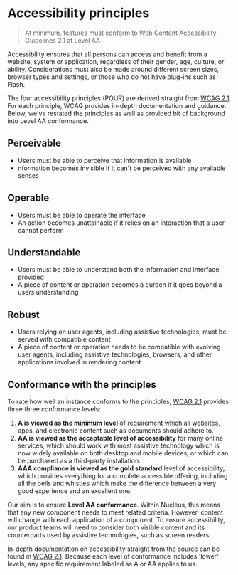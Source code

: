 # Accessibility principles

> At minimum, features must conform to Web Content Accessibility Guidelines 2.1 at Level AA

Accessibility ensures that all persons can access and benefit from a website, system or application, regardless of their gender, age, culture, or ability. Considerations must also be made around different screen sizes, browser types and settings, or those who do not have plug-ins such as Flash.

The four accessibility principles (POUR) are derived straight from [WCAG 2.1](https://www.w3.org/TR/WCAG21/). For each principle, WCAG provides in-depth documentation and guidance. Below, we've restated the principles as well as provided bit of background into Level AA conformance.

## Perceivable

- Users must be able to perceive that information is available
- nformation becomes invisible if it can't be perceived with any available senses

## Operable

- Users must be able to operate the interface
- An action becomes unattainable if it relies on an interaction that a user cannot perform

## Understandable

- Users must be able to understand both the information and interface provided
- A piece of content or operation becomes a burden if it goes beyond a users understanding

## Robust

- Users relying on user agents, including assistive technologies, must be served with compatible content
- A piece of content or operation needs to be compatible with evolving user agents, including assistive technologies, browsers, and other applications involved in rendering content

## Conformance with the principles

To rate how well an instance conforms to the principles, [WCAG 2.1](https://www.w3.org/TR/WCAG21/#perceivable) provides three three conformance levels:

  1. **A is viewed as the minimum level** of requirement which all websites, apps, and electronic content such as documents should adhere to.
  2. **AA is viewed as the acceptable level of accessibility** for many online services, which should work with most assistive technology which is now widely available on both desktop and mobile devices, or which can be purchased as a third-party installation.
  3. **AAA compliance is viewed as the gold standard** level of accessibility, which provides everything for a complete accessible offering, including all the bells and whistles which make the difference between a very good experience and an excellent one.
  
  Our aim is to ensure **Level AA conformance**. Within Nucleus, this means that any new component needs to meet related criteria. However, content will change with each application of a component. To ensure accessibility, our product teams will need to consider both visible content and its counterparts used by assistive technologies, such as screen readers.
  
  In-depth documentation on accessibility straight from the source can be found in [WCAG 2.1](https://www.w3.org/TR/WCAG21/#location). Because each level of conformance includes 'lower' levels, any specific requirement labeled as A or AA applies to us.
